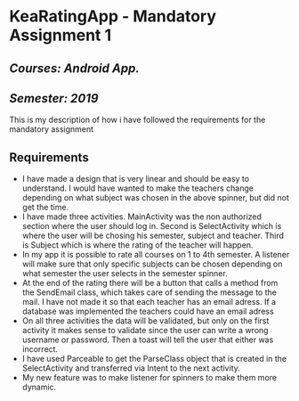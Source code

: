 # KeaRatingApp - Mandatory Assignment 1 
## _Courses: Android App._
## _Semester: 2019_
This is my description of how i have followed the requirements for the mandatory assignment
## Requirements
* I have made a design that is very linear and should be easy to understand. I would have wanted to make the teachers change depending on what subject was chosen in the above spinner, but did not get the time. 
* I have made three activities. MainActivity was the non authorized section where the user should log in. Second is SelectActivity which is where the user will be chosing his semester, subject and teacher. Third is Subject which is where the rating of the teacher will happen.
* In my app it is possible to rate all courses on 1 to 4th semester. A listener will make sure that only specific subjects can be chosen depending on what semester the user selects in the semester spinner.
* At the end of the rating there will be a button that calls a method from the SendEmail class, which takes care of sending the message to the mail. I have not made it so that each teacher has an email adress. If a database was implemented the teachers could have an email adress
* On all three activities the data will be validated, but only on the first activity it makes sense to validate since the user can write a wrong username or password. Then a toast will tell the user that either was incorrect.
* I have used Parceable to get the ParseClass object that is created in the SelectActivity and transferred via Intent to the next activity.
* My new feature was to make listener for spinners to make them more dynamic.

